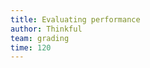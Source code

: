 ```yaml
---
title: Evaluating performance
author: Thinkful
team: grading
time: 120
---
```


<jupyter notebook-name="5.evaluating_goodness_of_fit" course-code="DSBC" />